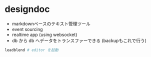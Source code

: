 # designdoc
- markdownベースのテキスト管理ツール
- event sourcing
- realtime app (using websocket)
- db から db へデータをトランスファーできる (backupもこれで行う)

```bash
leadblend # editor を起動
```

